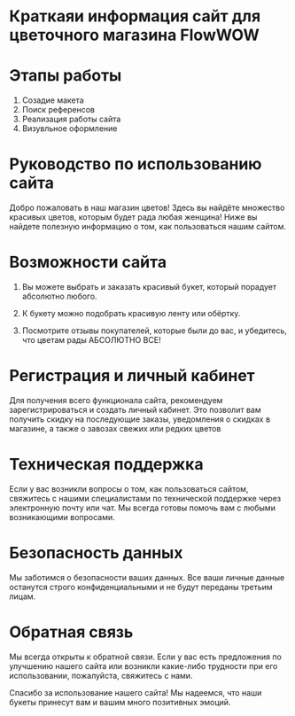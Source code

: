 # Краткаяи информация сайт для цветочного магазина FlowWOW

# Этапы работы
1. Созадие макета
2. Поиск референсов
3. Реализация работы сайта
4. Визувльное оформление

# Руководство по использованию сайта

Добро пожаловать в наш магазин цветов! Здесь вы найдёте множество красивых цветов, которым будет рада любая женщина! Ниже вы найдете полезную информацию о том, как пользоваться нашим сайтом.

# Возможности сайта

1. Вы можете выбрать и заказать красивый букет, который порадует абсолютно любого.

2. К букету можно подобрать красивую ленту или обёртку.

3. Посмотрите отзывы покупателей, которые были до вас, и убедитесь, что цветам рады АБСОЛЮТНО ВСЕ!

# Регистрация и личный кабинет

Для получения всего функционала сайта, рекомендуем зарегистрироваться и создать личный кабинет. Это позволит вам получить скидку на последующие заказы, уведомления о скидках в магазине, а также о завозах свежих или редких цветов

# Техническая поддержка

Если у вас возникли вопросы о том, как пользоваться сайтом, свяжитесь с нашими специалистами по технической поддержке через электронную почту или чат. Мы всегда готовы помочь вам с любыми возникающими вопросами.

# Безопасность данных

Мы заботимся о безопасности ваших данных. Все ваши личные данные останутся строго конфиденциальными и не будут переданы третьим лицам.

# Обратная связь

Мы всегда открыты к обратной связи. Если у вас есть предложения по улучшению нашего сайта или возникли какие-либо трудности при его использовании, пожалуйста, свяжитесь с нами.

Спасибо за использование нашего сайта! Мы надеемся, что наши букеты принесут вам и вашим много позитивных эмоций.


